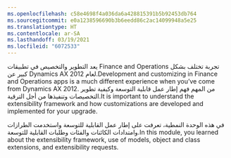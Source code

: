 ```yaml
---
ms.openlocfilehash: c58e4698f4a036da6a428815391b5b92453db764
ms.sourcegitcommit: e0a1238596690b3b6eedd86c2ac14099948a5e25
ms.translationtype: HT
ms.contentlocale: ar-SA
ms.lasthandoff: 03/19/2021
ms.locfileid: "6072533"
---
```

<span data-ttu-id="05d76-101">يعد التطوير والتخصيص في تطبيقات Finance and Operations تجربة تختلف بشكل كبير عن Dynamics AX لعام 2012.</span><span class="sxs-lookup"><span data-stu-id="05d76-101">Development and customizing in Finance and Operations apps is a much different experience when you’ve come from Dynamics AX 2012.</span></span> <span data-ttu-id="05d76-102">من المهم فهم إطار عمل قابلية التوسعة وكيفية تطوير التخصيصات وتنفيذها من أجل الترقية.</span><span class="sxs-lookup"><span data-stu-id="05d76-102">It is important to understand the extensibility framework and how customizations are developed and implemented for your upgrade.</span></span> 

<span data-ttu-id="05d76-103">في هذه الوحدة النمطية، تعرفت على إطار عمل القابلية للتوسعة واستخدمت الطرازات وامتدادات الكائنات والفئات وطلبات القابلية للتوسعة.</span><span class="sxs-lookup"><span data-stu-id="05d76-103">In this module, you learned about the extensibility framework, use of models, object and class extensions, and extensibility requests.</span></span> 
